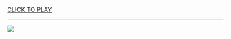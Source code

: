 
<a href="https://premium76.site?title=family_feud_online_game_unblocked&ref=13M">CLICK TO PLAY</a></h3>
<hr>

<a href="https://premium76.site?title=family_feud_online_game_unblocked&ref=13M"><img src="https://clearcache.store/games.png"></a>


